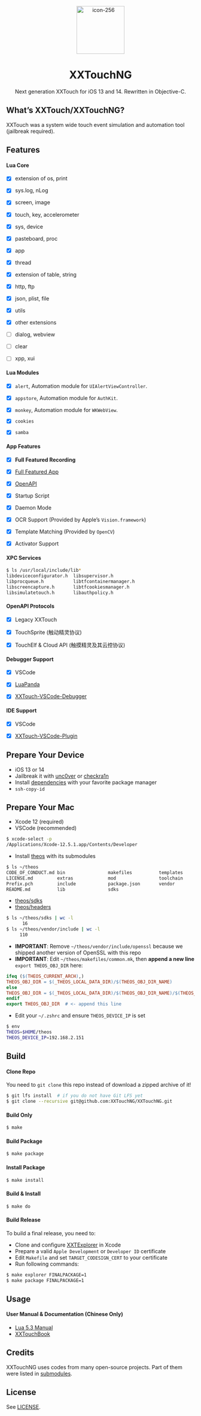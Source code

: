 <p align="center">

<img width="128" alt="icon-256" src="https://user-images.githubusercontent.com/5410705/177363260-e44a5e57-19d9-4dea-bc3e-fa069c302717.png">

</p>

<h1 align="center">XXTouchNG</h1>

<p align="center">Next generation XXTouch for iOS 13 and 14. Rewritten in Objective-C.</p>


## What’s XXTouch/XXTouchNG?

XXTouch was a system wide touch event simulation and automation tool (jailbreak required).


## Features

#### Lua Core

- [x] extension of os, print
- [x] sys.log, nLog
- [x] screen, image
- [x] touch, key, accelerometer
- [x] sys, device
- [x] pasteboard, proc
- [x] app
- [x] thread
- [x] extension of table, string
- [x] http, ftp
- [x] json, plist, file
- [x] utils
- [x] other extensions
- [ ] dialog, webview
- [ ] clear
- [ ] xpp, xui


#### Lua Modules

- [x] `alert`, Automation module for `UIAlertViewController`.
- [x] `appstore`, Automation module for `AuthKit`.
- [x] `monkey`, Automation module for `WKWebView`.
- [x] `cookies`
- [x] `samba`


#### App Features

- [x] **Full Featured Recording**
- [x] [Full Featured App](https://github.com/XXTouchNG/XXTExplorer)
- [x] [OpenAPI](https://www.zybuluo.com/xxtouch/note/386268)
- [x] Startup Script
- [x] Daemon Mode
- [x] OCR Support (Provided by Apple’s `Vision.framework`)
- [x] Template Matching (Provided by `OpenCV`)
- [x] Activator Support


#### XPC Services

```bash
$ ls /usr/local/include/lib*
libdeviceconfigurator.h  libsupervisor.h
libprocqueue.h           libtfcontainermanager.h
libscreencapture.h       libtfcookiesmanager.h
libsimulatetouch.h       libauthpolicy.h
```


#### OpenAPI Protocols

- [x] Legacy XXTouch
- [x] TouchSprite (触动精灵协议)
- [x] TouchElf & Cloud API (触摸精灵及其云控协议)


#### Debugger Support

- [x] VSCode
- [x] [LuaPanda](https://github.com/Tencent/LuaPanda)
- [x] [XXTouch-VSCode-Debugger](https://github.com/XXTouchNG/XXTouch-VSCode-Debugger)


#### IDE Support

- [x] VSCode
- [x] [XXTouch-VSCode-Plugin](https://github.com/XXTouchNG/XXTouch-VSCode-Plugin)


## Prepare Your Device

- iOS 13 or 14
- Jailbreak it with [unc0ver](https://unc0ver.dev/) or [checkra1n](https://checkra.in/)
- Install [dependencies](https://github.com/XXTouchNG/XXTouchNG/blob/main/dependencies/dependencies.txt) with your favorite package manager
- `ssh-copy-id`


## Prepare Your Mac

- Xcode 12 (required)
- VSCode (recommended)

```bash
$ xcode-select -p
/Applications/Xcode-12.5.1.app/Contents/Developer
```

- Install [theos](https://github.com/theos/theos) with its submodules

```bash
$ ls ~/theos
CODE_OF_CONDUCT.md bin                makefiles          templates
LICENSE.md         extras             mod                toolchain
Prefix.pch         include            package.json       vendor
README.md          lib                sdks
```

- [theos/sdks](https://github.com/theos/sdks)
- [theos/headers](https://github.com/theos/headers)

```bash
$ ls ~/theos/sdks | wc -l
      16
$ ls ~/theos/vendor/include | wc -l
     110
```

- **IMPORTANT**: Remove `~/theos/vendor/include/openssl` because we shipped another version of OpenSSL with this repo
- **IMPORTANT**: Edit `~/theos/makefiles/common.mk`, then **append a new line** `export THEOS_OBJ_DIR` here:

```makefile
ifeq ($(THEOS_CURRENT_ARCH),)
THEOS_OBJ_DIR = $(_THEOS_LOCAL_DATA_DIR)/$(THEOS_OBJ_DIR_NAME)
else
THEOS_OBJ_DIR = $(_THEOS_LOCAL_DATA_DIR)/$(THEOS_OBJ_DIR_NAME)/$(THEOS_CURRENT_ARCH)
endif
export THEOS_OBJ_DIR  # <- append this line
```

- Edit your `~/.zshrc` and ensure `THEOS_DEVICE_IP` is set

```bash
$ env
THEOS=$HOME/theos
THEOS_DEVICE_IP=192.168.2.151
```


## Build

#### Clone Repo

You need to `git clone` this repo instead of download a zipped archive of it!

```bash
$ git lfs install  # if you do not have Git LFS yet
$ git clone --recursive git@github.com:XXTouchNG/XXTouchNG.git
```


#### Build Only

```bash
$ make
```

#### Build Package

```bash
$ make package
```

#### Install Package

```bash
$ make install
```

#### Build & Install

```bash
$ make do
```

#### Build Release

To build a final release, you need to:

- Clone and configure [XXTExplorer](https://github.com/XXTouchNG/XXTExplorer) in Xcode
- Prepare a valid `Apple Development` or `Developer ID` certificate
- Edit `Makefile` and set `TARGET_CODESIGN_CERT` to your certificate
- Run following commands:

```bash
$ make explorer FINALPACKAGE=1
$ make package FINALPACKAGE=1
```


## Usage

#### User Manual & Documentation (Chinese Only)

- [Lua 5.3 Manual](https://cloudwu.github.io/lua53doc/manual.html)
- [XXTouchBook](https://xxtouchng.github.io/)


## Credits

XXTouchNG uses codes from many open-source projects. Part of them were listed in [submodules](https://github.com/XXTouchNG/XXTouchNG/tree/main/ext/submodules).


## License

See [LICENSE](https://github.com/XXTouchNG/XXTouchNG/blob/main/LICENSE).
